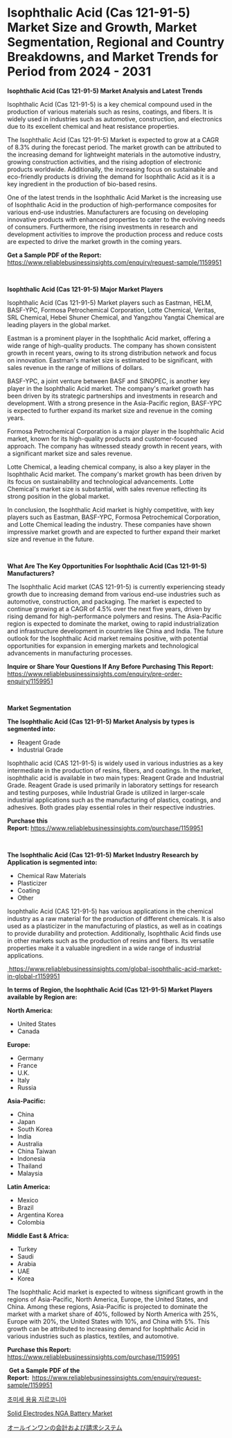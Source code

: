 <p><h1>Isophthalic Acid (Cas 121-91-5) Market Size and Growth, Market Segmentation, Regional and Country Breakdowns, and Market Trends for Period from 2024 -  2031</h1></p><p><strong>Isophthalic Acid (Cas 121-91-5) Market Analysis and Latest Trends</strong></p>
<p><p>Isophthalic Acid (Cas 121-91-5) is a key chemical compound used in the production of various materials such as resins, coatings, and fibers. It is widely used in industries such as automotive, construction, and electronics due to its excellent chemical and heat resistance properties.</p><p>The Isophthalic Acid (Cas 121-91-5) Market is expected to grow at a CAGR of 8.3% during the forecast period. The market growth can be attributed to the increasing demand for lightweight materials in the automotive industry, growing construction activities, and the rising adoption of electronic products worldwide. Additionally, the increasing focus on sustainable and eco-friendly products is driving the demand for Isophthalic Acid as it is a key ingredient in the production of bio-based resins.</p><p>One of the latest trends in the Isophthalic Acid Market is the increasing use of Isophthalic Acid in the production of high-performance composites for various end-use industries. Manufacturers are focusing on developing innovative products with enhanced properties to cater to the evolving needs of consumers. Furthermore, the rising investments in research and development activities to improve the production process and reduce costs are expected to drive the market growth in the coming years.</p></p>
<p><strong>Get a Sample PDF of the Report:&nbsp;</strong> <a href="https://www.reliablebusinessinsights.com/enquiry/request-sample/1159951">https://www.reliablebusinessinsights.com/enquiry/request-sample/1159951</a></p>
<p>&nbsp;</p>
<p><strong>Isophthalic Acid (Cas 121-91-5) Major Market Players</strong></p>
<p><p>Isophthalic Acid (Cas 121-91-5) Market players such as Eastman, HELM, BASF-YPC, Formosa Petrochemical Corporation, Lotte Chemical, Veritas, SRL Chemical, Hebei Shuner Chemical, and Yangzhou Yangtai Chemical are leading players in the global market.</p><p>Eastman is a prominent player in the Isophthalic Acid market, offering a wide range of high-quality products. The company has shown consistent growth in recent years, owing to its strong distribution network and focus on innovation. Eastman's market size is estimated to be significant, with sales revenue in the range of millions of dollars.</p><p>BASF-YPC, a joint venture between BASF and SINOPEC, is another key player in the Isophthalic Acid market. The company's market growth has been driven by its strategic partnerships and investments in research and development. With a strong presence in the Asia-Pacific region, BASF-YPC is expected to further expand its market size and revenue in the coming years.</p><p>Formosa Petrochemical Corporation is a major player in the Isophthalic Acid market, known for its high-quality products and customer-focused approach. The company has witnessed steady growth in recent years, with a significant market size and sales revenue.</p><p>Lotte Chemical, a leading chemical company, is also a key player in the Isophthalic Acid market. The company's market growth has been driven by its focus on sustainability and technological advancements. Lotte Chemical's market size is substantial, with sales revenue reflecting its strong position in the global market.</p><p>In conclusion, the Isophthalic Acid market is highly competitive, with key players such as Eastman, BASF-YPC, Formosa Petrochemical Corporation, and Lotte Chemical leading the industry. These companies have shown impressive market growth and are expected to further expand their market size and revenue in the future.</p></p>
<p>&nbsp;</p>
<p><strong>What Are The Key Opportunities For Isophthalic Acid (Cas 121-91-5) Manufacturers?</strong></p>
<p><p>The Isophthalic Acid market (CAS 121-91-5) is currently experiencing steady growth due to increasing demand from various end-use industries such as automotive, construction, and packaging. The market is expected to continue growing at a CAGR of 4.5% over the next five years, driven by rising demand for high-performance polymers and resins. The Asia-Pacific region is expected to dominate the market, owing to rapid industrialization and infrastructure development in countries like China and India. The future outlook for the Isophthalic Acid market remains positive, with potential opportunities for expansion in emerging markets and technological advancements in manufacturing processes.</p></p>
<p><strong>Inquire or Share Your Questions If Any Before Purchasing This Report:</strong> <a href="https://www.reliablebusinessinsights.com/enquiry/pre-order-enquiry/1159951">https://www.reliablebusinessinsights.com/enquiry/pre-order-enquiry/1159951</a></p>
<p>&nbsp;</p>
<p><strong>Market Segmentation</strong></p>
<p><strong>The Isophthalic Acid (Cas 121-91-5) Market Analysis by types is segmented into:</strong></p>
<p><ul><li>Reagent Grade</li><li>Industrial Grade</li></ul></p>
<p><p>Isophthalic acid (CAS 121-91-5) is widely used in various industries as a key intermediate in the production of resins, fibers, and coatings. In the market, isophthalic acid is available in two main types: Reagent Grade and Industrial Grade. Reagent Grade is used primarily in laboratory settings for research and testing purposes, while Industrial Grade is utilized in larger-scale industrial applications such as the manufacturing of plastics, coatings, and adhesives. Both grades play essential roles in their respective industries.</p></p>
<p><strong>Purchase this Report:&nbsp;</strong><a href="https://www.reliablebusinessinsights.com/purchase/1159951">https://www.reliablebusinessinsights.com/purchase/1159951</a></p>
<p>&nbsp;</p>
<p><strong>The Isophthalic Acid (Cas 121-91-5) Market Industry Research by Application is segmented into:</strong></p>
<p><ul><li>Chemical Raw Materials</li><li>Plasticizer</li><li>Coating</li><li>Other</li></ul></p>
<p><p>Isophthalic Acid (CAS 121-91-5) has various applications in the chemical industry as a raw material for the production of different chemicals. It is also used as a plasticizer in the manufacturing of plastics, as well as in coatings to provide durability and protection. Additionally, Isophthalic Acid finds use in other markets such as the production of resins and fibers. Its versatile properties make it a valuable ingredient in a wide range of industrial applications.</p></p>
<p><a href="https://www.reliablebusinessinsights.com/global-isophthalic-acid-market-in-global-r1159951">&nbsp;https://www.reliablebusinessinsights.com/global-isophthalic-acid-market-in-global-r1159951</a></p>
<p><strong>In terms of Region, the Isophthalic Acid (Cas 121-91-5) Market Players available by Region are:</strong></p>
<p>
    <p> <strong> North America: </strong>
        <ul>
            <li>United States</li>
            <li>Canada</li>
        </ul>
        </p> 
    <p> <strong> Europe: </strong>
        <ul>
            <li>Germany</li>
            <li>France</li>
            <li>U.K.</li>
            <li>Italy</li>
            <li>Russia</li>
        </ul>
        </p> 
    <p> <strong> Asia-Pacific: </strong>
        <ul>
            <li>China</li>
            <li>Japan</li>
            <li>South Korea</li>
            <li>India</li>
            <li>Australia</li>
            <li>China Taiwan</li>
            <li>Indonesia</li>
            <li>Thailand</li>
            <li>Malaysia</li>
        </ul>
        </p> 
    <p> <strong> Latin America: </strong>
        <ul>
            <li>Mexico</li>
            <li>Brazil</li>
            <li>Argentina Korea</li>
            <li>Colombia</li>
        </ul>
        </p> 
    <p> <strong> Middle East & Africa: </strong>
        <ul>
            <li>Turkey</li>
            <li>Saudi</li>
            <li>Arabia</li>
            <li>UAE</li>
            <li>Korea</li>
        </ul>
    </p>
    </p>
<p><p>The Isophthalic Acid market is expected to witness significant growth in the regions of Asia-Pacific, North America, Europe, the United States, and China. Among these regions, Asia-Pacific is projected to dominate the market with a market share of 40%, followed by North America with 25%, Europe with 20%, the United States with 10%, and China with 5%. This growth can be attributed to increasing demand for Isophthalic Acid in various industries such as plastics, textiles, and automotive.</p></p>
<p><strong>Purchase this Report: </strong><a href="https://www.reliablebusinessinsights.com/purchase/1159951">https://www.reliablebusinessinsights.com/purchase/1159951</a></p>
<p>&nbsp;<strong>Get a Sample PDF of the Report:&nbsp;&nbsp;</strong><a href="https://www.reliablebusinessinsights.com/enquiry/request-sample/1159951">https://www.reliablebusinessinsights.com/enquiry/request-sample/1159951</a></p>
<p><strong></strong></p>
<p><p><a href="https://medium.com/@londonacobson5656/%EA%B7%B9%EB%AF%B8%EB%A6%BD-%ED%98%BC%ED%95%A9-%EC%A7%80%EB%A5%B4%EC%BD%94%EB%8B%88%EC%95%84-%EC%8B%9C%EC%9E%A5-%EC%A1%B0%EC%82%AC-%EB%B3%B4%EA%B3%A0%EC%84%9C-%EA%B7%B8-%EC%97%AD%EC%82%AC-%EB%B0%8F-2024%EB%85%84%EC%97%90%EC%84%9C-2031%EB%85%84%EA%B9%8C%EC%A7%80%EC%9D%98-%EC%98%88%EC%B8%A1-70b7be1b7716">초미세 용융 지르코니아</a></p><p><a href="https://github.com/peachesmcdowel1/Market-Research-Report-List-2/blob/main/solid-electrodes-nga-battery-market.md">Solid Electrodes NGA Battery Market</a></p><p><a href="https://medium.com/@addiehirthe05/%E3%82%AA%E3%83%BC%E3%83%AB%E3%82%A4%E3%83%B3%E3%83%AF%E3%83%B3%E4%BC%9A%E8%A8%88%E3%81%8A%E3%82%88%E3%81%B3%E8%AB%8B%E6%B1%82%E3%82%B7%E3%82%B9%E3%83%86%E3%83%A0%E3%81%AE%E5%B8%82%E5%A0%B4%E8%AA%BF%E6%9F%BB%E3%83%AC%E3%83%9D%E3%83%BC%E3%83%88-%E3%81%9D%E3%81%AE%E6%AD%B4%E5%8F%B2%E3%81%8A%E3%82%88%E3%81%B32024%E5%B9%B4%E3%81%8B%E3%82%892031%E5%B9%B4%E3%81%BE%E3%81%A7%E3%81%AE%E4%BA%88%E6%B8%AC-7fcbf27b99ab">オールインワンの会計および請求システム</a></p></p>
